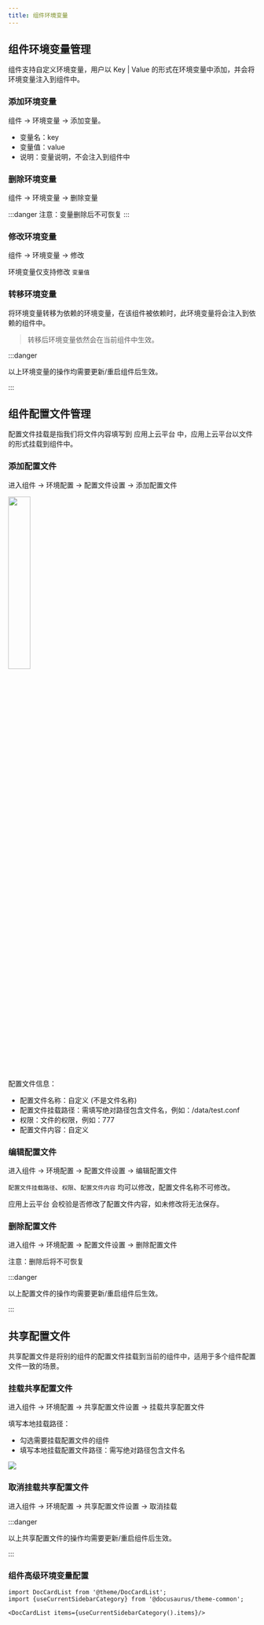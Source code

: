 ```yaml
---
title: 组件环境变量
---
```


## 组件环境变量管理
组件支持自定义环境变量，用户以 Key | Value 的形式在环境变量中添加，并会将环境变量注入到组件中。

### 添加环境变量

组件 -> 环境变量 -> 添加变量。

* 变量名：key
* 变量值：value
* 说明：变量说明，不会注入到组件中

### 删除环境变量

组件 -> 环境变量 -> 删除变量

:::danger
注意：变量删除后不可恢复
:::

### 修改环境变量

组件 -> 环境变量 -> 修改

环境变量仅支持修改 `变量值`

### 转移环境变量

将环境变量转移为依赖的环境变量，在该组件被依赖时，此环境变量将会注入到依赖的组件中。

> 转移后环境变量依然会在当前组件中生效。

:::danger

以上环境变量的操作均需要更新/重启组件后生效。

:::


## 组件配置文件管理

配置文件挂载是指我们将文件内容填写到 应用上云平台 中，应用上云平台以文件的形式挂载到组件中。

### 添加配置文件

进入组件 -> 环境配置 -> 配置文件设置 -> 添加配置文件

<img src="https://static.goodrain.com/docs/5.6/use-manual/component-manage/env/configmap.png" width="30%" />

配置文件信息：

* 配置文件名称：自定义 (不是文件名称)
* 配置文件挂载路径：需填写绝对路径包含文件名，例如：/data/test.conf
* 权限：文件的权限，例如：777
* 配置文件内容：自定义

### 编辑配置文件

进入组件 -> 环境配置 -> 配置文件设置 -> 编辑配置文件

`配置文件挂载路径`、`权限`、`配置文件内容` 均可以修改，配置文件名称不可修改。

应用上云平台 会校验是否修改了配置文件内容，如未修改将无法保存。

### 删除配置文件

进入组件 -> 环境配置 -> 配置文件设置 -> 删除配置文件

注意：删除后将不可恢复

:::danger

以上配置文件的操作均需要更新/重启组件后生效。

:::

## 共享配置文件

共享配置文件是将别的组件的配置文件挂载到当前的组件中，适用于多个组件配置文件一致的场景。

### 挂载共享配置文件

进入组件 -> 环境配置 -> 共享配置文件设置 -> 挂载共享配置文件

填写本地挂载路径：

* 勾选需要挂载配置文件的组件
* 填写本地挂载配置文件路径：需写绝对路径包含文件名

![](https://static.goodrain.com/docs/5.6/use-manual/component-manage/env/share-configmap.png)

### 取消挂载共享配置文件

进入组件 -> 环境配置 -> 共享配置文件设置 -> 取消挂载



:::danger

以上共享配置文件的操作均需要更新/重启组件后生效。

:::



### 组件高级环境变量配置

```mdx-code-block
import DocCardList from '@theme/DocCardList';
import {useCurrentSidebarCategory} from '@docusaurus/theme-common';

<DocCardList items={useCurrentSidebarCategory().items}/>
```